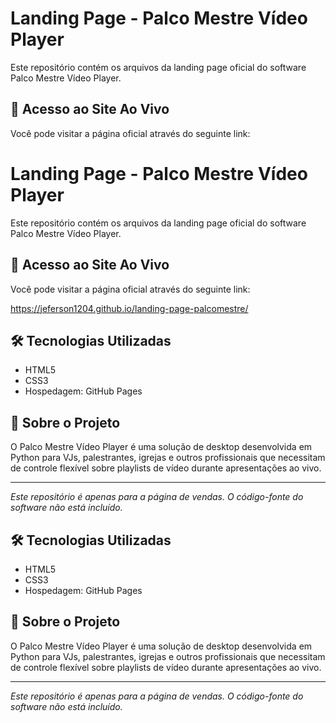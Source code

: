 # Landing Page - Palco Mestre Vídeo Player

Este repositório contém os arquivos da landing page oficial do software Palco Mestre Vídeo Player.

## 🚀 Acesso ao Site Ao Vivo

Você pode visitar a página oficial através do seguinte link:

# Landing Page - Palco Mestre Vídeo Player

Este repositório contém os arquivos da landing page oficial do software Palco Mestre Vídeo Player.

## 🚀 Acesso ao Site Ao Vivo

Você pode visitar a página oficial através do seguinte link:

https://jeferson1204.github.io/landing-page-palcomestre/

## 🛠️ Tecnologias Utilizadas

*   HTML5
*   CSS3
*   Hospedagem: GitHub Pages

## 📝 Sobre o Projeto

O Palco Mestre Vídeo Player é uma solução de desktop desenvolvida em Python para VJs, palestrantes, igrejas e outros profissionais que necessitam de controle flexível sobre playlists de vídeo durante apresentações ao vivo.

---

*Este repositório é apenas para a página de vendas. O código-fonte do software não está incluído.*

## 🛠️ Tecnologias Utilizadas

*   HTML5
*   CSS3
*   Hospedagem: GitHub Pages

## 📝 Sobre o Projeto

O Palco Mestre Vídeo Player é uma solução de desktop desenvolvida em Python para VJs, palestrantes, igrejas e outros profissionais que necessitam de controle flexível sobre playlists de vídeo durante apresentações ao vivo.

---

*Este repositório é apenas para a página de vendas. O código-fonte do software não está incluído.*
